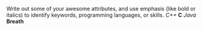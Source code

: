 Write out some of your awesome attributes, and use emphasis (like bold or italics) to identify keywords, programming languages, or skills. 
_C++_
**C**
_Java_
**Breath**
